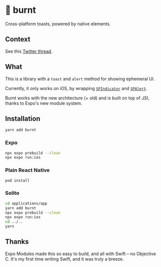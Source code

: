 # 🍞 burnt

Cross-platform toasts, powered by native elements.

## Context

See this [Twitter thread](https://twitter.com/FernandoTheRojo/status/1592923529644625920).

## What

This is a library with a `toast` and `alert` method for showing ephemeral UI. 

Currently, it only works on iOS, by wrapping [`SPIndicator`](https://github.com/ivanvorobei/SPIndicator) and [`SPAlert`](https://github.com/ivanvorobei/SPAlert).

Burnt works with the new architecture (+ old) and is built on top of JSI, thanks to Expo's new module system.

## Installation

```sh
yarn add burnt
```

### Expo

```sh
npx expo prebuild --clean
npx expo run:ios
```

### Plain React Native

```sh
pod install
```

### Solito

```sh
cd applications/app
yarn add burnt
npx expo prebuild --clean
npx expo run:ios
cd ../..
yarn
```

## Thanks

Expo Modules made this so easy to build, and all with Swift – no Objective C. It's my first time writing Swift, and it was truly a breeze.

